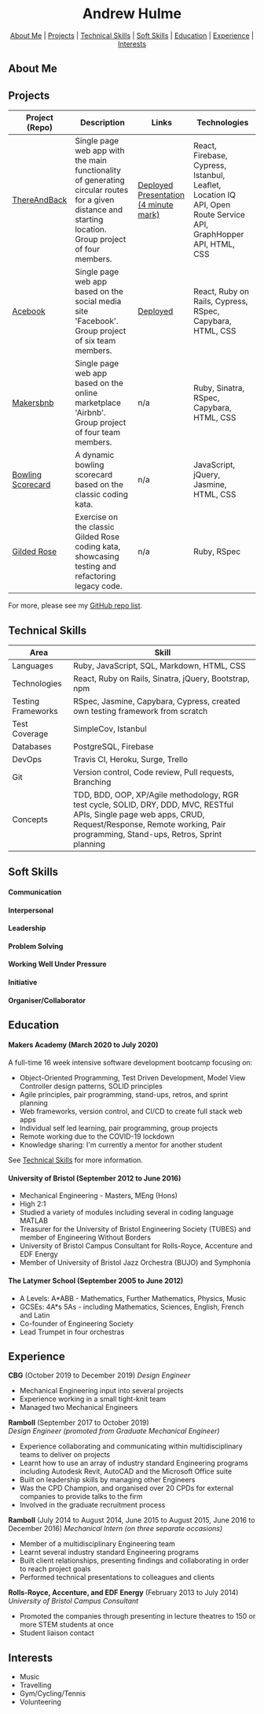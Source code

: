 <div align="center">
  
# Andrew Hulme #

[About Me](#about_me) | [Projects](#projects) | [Technical Skills](#tech-skills) | [Soft Skills](#soft-skills) | [Education](#education) | [Experience](#experience) | [Interests](#interests)

</div>

## <a name="about_me">About Me</a>






## <a name="projects">Projects</a>

| Project (Repo)   | Description | Links | Technologies |
|---        |---          |---   |---           |
| [ThereAndBack](https://github.com/AndrewHulme/route_planner) | Single page web app with the main functionality of generating circular routes for a given distance and starting location. Group project of four members.  | [Deployed](https://thereandback.surge.sh/) <br> [Presentation (4 minute mark)](https://lnkd.in/dk9HyWh) | React, Firebase, Cypress, Istanbul, Leaflet, Location IQ API, Open Route Service API, GraphHopper API, HTML, CSS |
| [Acebook](https://github.com/AndrewHulme/acebook-the-fat-controllers-frontend) | Single page web app based on the social media site 'Facebook'. Group project of six team members. | [Deployed](http://acebook.surge.sh) | React, Ruby on Rails, Cypress, RSpec, Capybara, HTML, CSS |
| [Makersbnb](https://github.com/AndrewHulme/Makersbnb) | Single page web app based on the online marketplace 'Airbnb'. Group project of four team members. | n/a | Ruby, Sinatra, RSpec, Capybara, HTML, CSS |
| [Bowling Scorecard](https://github.com/AndrewHulme/bowling-challenge) | A dynamic bowling scorecard based on the classic coding kata. | n/a | JavaScript, jQuery, Jasmine, HTML, CSS |
| [Gilded Rose](https://github.com/AndrewHulme/GildedRose-Refactoring-Kata) | Exercise on the classic Gilded Rose coding kata, showcasing testing and refactoring legacy code. | n/a | Ruby, RSpec |




For more, please see my [GitHub repo list](https://github.com/AndrewHulme?tab=repositories).

## <a name="tech-skills">Technical Skills</a> 

| Area | Skill |
| --- | ---
| Languages | Ruby, JavaScript, SQL, Markdown, HTML, CSS |
| Technologies | React, Ruby on Rails, Sinatra, jQuery, Bootstrap, npm |
| Testing Frameworks | RSpec, Jasmine, Capybara, Cypress, created own testing framework from scratch |
| Test Coverage | SimpleCov, Istanbul |
| Databases | PostgreSQL, Firebase |
| DevOps | Travis CI, Heroku, Surge, Trello |
| Git | Version control, Code review, Pull requests, Branching |
| Concepts | TDD, BDD, OOP, XP/Agile methodology, RGR test cycle, SOLID, DRY, DDD, MVC, RESTful APIs, Single page web apps, CRUD, Request/Response, Remote working, Pair programming, Stand-ups, Retros, Sprint planning |


## <a name="soft-skills">Soft Skills</a>

#### Communication
#### Interpersonal
#### Leadership
#### Problem Solving
#### Working Well Under Pressure
#### Initiative
#### Organiser/Collaborator


## <a name="education">Education</a>

#### Makers Academy (March 2020 to July 2020)

A full-time 16 week intensive software development bootcamp focusing on:
- Object-Oriented Programming, Test Driven Development, Model View Controller design patterns, SOLID principles
- Agile principles, pair programming, stand-ups, retros, and sprint planning
- Web frameworks, version control, and CI/CD to create full stack web apps
- Individual self led learning, pair programming, group projects
- Remote working due to the COVID-19 lockdown
- Knowledge sharing: I'm currently a mentor for another student

See [Technical Skills](#tech-skills) for more information.





#### University of Bristol (September 2012 to June 2016)

- Mechanical Engineering - Masters, MEng (Hons)
- High 2:1
- Studied a variety of modules including several in coding language MATLAB
- Treasurer for the University of Bristol Engineering Society (TUBES) and member of Engineering Without Borders
- University of Bristol Campus Consultant for Rolls-Royce, Accenture and EDF Energy
- Member of University of Bristol Jazz Orchestra (BUJO) and Symphonia

#### The Latymer School (September 2005 to June 2012)

- A Levels: A*ABB - Mathematics, Further Mathematics, Physics, Music 
- GCSEs: 4A*s 5As - including Mathematics, Sciences, English, French and Latin
- Co-founder of Engineering Society
- Lead Trumpet in four orchestras



## <a name="experience">Experience</a>

**CBG** (October 2019 to December 2019)
*Design Engineer*
- Mechanical Engineering input into several projects
- Experience working in a small tight-knit team
- Managed two Mechanical Engineers

**Ramboll** (September 2017 to October 2019)    
*Design Engineer (promoted from Graduate Mechanical Engineer)*  
- Experience collaborating and communicating within multidisciplinary teams to deliver on projects
- Learnt how to use an array of industry standard Engineering programs including Autodesk Revit, AutoCAD and the Microsoft Office suite
- Built on leadership skills by managing other Engineers
- Was the CPD Champion, and organised over 20 CPDs for external companies to provide talks to the firm
- Involved in the graduate recruitment process

**Ramboll** (July 2014 to August 2014, June 2015 to August 2015, June 2016 to December 2016)
*Mechanical Intern (on three separate occasions)*  
- Member of a multidisciplinary Engineering team
- Learnt several industry standard Engineering programs
- Built client relationships, presenting findings and collaborating in order to reach project goals
- Performed technical presentations to colleagues and clients

**Rolls-Royce, Accenture, and EDF Energy** (February 2013 to July 2014)
*University of Bristol Campus Consultant*
- Promoted the companies through presenting in lecture theatres to 150 or more STEM students at once 
- Student liaison contact


## <a name="interests">Interests</a>

- Music
- Travelling
- Gym/Cycling/Tennis
- Volunteering
